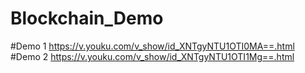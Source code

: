 # Blockchain_Demo
#Demo 1
https://v.youku.com/v_show/id_XNTgyNTU1OTI0MA==.html
#Demo 2
https://v.youku.com/v_show/id_XNTgyNTU1OTI1Mg==.html
